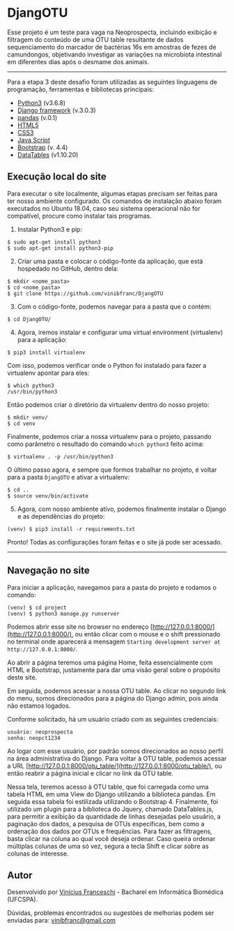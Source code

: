 # DjangOTU

Esse projeto é um teste para vaga na Neoprospecta, incluindo exibição e filtragem do conteúdo de uma OTU table resultante de dados sequenciamento do marcador de bactérias 16s em amostras de fezes de camundongos, objetivando investigar as variações na microbiota intestinal em diferentes dias após o desmame dos animais.

---------------------------------------

Para a etapa 3 deste desafio foram utilizadas as seguintes linguagens de programação, ferramentas e bibliotecas principais:

- [Python3](https://www.python.org/download/releases/3.0/) (v3.6.8)
- [Django framework](https://www.djangoproject.com/) (v.3.0.3)
- [pandas](https://pandas.pydata.org/) (v.0.1)
- [HTML5](https://developer.mozilla.org/pt-BR/docs/Web/HTML/HTML5)
- [CSS3](https://developer.mozilla.org/pt-BR/docs/Archive/CSS3)
- [Java Script](https://www.javascript.com/)
- [Bootstrap](https://getbootstrap.com/) (v. 4.4)
- [DataTables](https://datatables.net/) (v1.10.20)

## Execução local do site 

Para executar o site localmente, algumas etapas precisam ser feitas para ter nosso ambiente configurado. Os comandos de instalação abaixo foram executados no Ubuntu 18.04, caso seu sistema operacional não for compatível, procure como instalar tais programas.

1. Instalar Python3 e pip:

```
$ sudo apt-get install python3
$ sudo apt-get install python3-pip
```

2. Criar uma pasta e colocar o código-fonte da aplicação, que está hospedado no GitHub, dentro dela:

```
$ mkdir <nome_pasta>
$ cd <nome_pasta>
$ git clone https://github.com/vinibfranc/DjangOTU
```

3. Com o código-fonte, podemos navegar para a pasta que o contém:

```
$ cd DjangOTU/
```

4. Agora, iremos instalar e configurar uma virtual environment (virtualenv) para a aplicação:

```
$ pip3 install virtualenv
```

Com isso, podemos verificar onde o Python foi instalado para fazer a virtualenv apontar para eles:

```
$ which python3
/usr/bin/python3
```

Então podemos criar o diretório da virtualenv dentro do nosso projeto:

```
$ mkdir venv/
$ cd venv
```

Finalmente, podemos criar a nossa virtualenv para o projeto, passando como parâmetro o resultado do comando ```which python3``` feito acima:

```
$ virtualenv . -p /usr/bin/python3
```

O último passo agora, e sempre que formos trabalhar no projeto, é voltar para a pasta ```DjangOTU``` e ativar a virtualenv:

```
$ cd ..
$ source venv/bin/activate
```

5. Agora, com nosso ambiente ativo, podemos finalmente instalar o Django e as dependências do projeto:

```
(venv) $ pip3 install -r requirements.txt
```

Pronto! Todas as configurações foram feitas e o site já pode ser acessado.

------------------------------

## Navegação no site

Para iniciar a aplicação, navegamos para a pasta do projeto e rodamos o comando:

```
(venv) $ cd project
(venv) $ python3 manage.py runserver
```

Podemos abrir esse site no browser no endereço [http://127.0.0.1:8000/](http://127.0.0.1:8000/), ou então clicar com o mouse e o shift pressionado no terminal onde aparecerá a mensagem ```Starting development server at http://127.0.0.1:8000/```.

Ao abrir a página teremos uma página Home, feita essencialmente com HTML e Bootstrap, justamente para dar uma visão geral sobre o propósito deste site. 

Em seguida, podemos acessar a nossa OTU table. Ao clicar no segundo link do menu, somos direcionados para a página do Django admin, pois ainda não estamos logados.

Conforme solicitado, há um usuário criado com as seguintes credenciais:

```
usuário: neoprospecta
senha: neopct1234
```

Ao logar com esse usuário, por padrão somos direcionados ao nosso perfil na área administrativa do Django. Para voltar à OTU table, podemos acessar a URL [http://127.0.0.1:8000/otu_table/](http://127.0.0.1:8000/otu_table/), ou então reabrir a página inicial e clicar no link da OTU table. 

Nessa tela, teremos acesso à OTU table, que foi carregada como uma tabela HTML em uma View do Django utilizando a biblioteca pandas. Em seguida essa tabela foi estilizada utilizando o Bootstrap 4. Finalmente, foi utilizado um plugin para a biblioteca do Jquery, chamado DataTables.js, para permitir a exibição da quantidade de linhas desejadas pelo usuário, a paginação dos dados, a pesquisa de OTUs específicas, bem como a ordenação dos dados por OTUs e frequências. Para fazer as filtragens, basta clicar na coluna ao qual você deseja ordenar. Caso queira ordenar múltiplas colunas de uma só vez, segura a tecla Shift e clicar sobre as colunas de interesse.

## Autor

Desenvolvido por [Vinícius Franceschi](https://vinibfranc.github.io/) - Bacharel em Informática Biomédica (UFCSPA).

Dúvidas, problemas encontrados ou sugestões de melhorias podem ser enviadas para: vinibfranc@gmail.com
